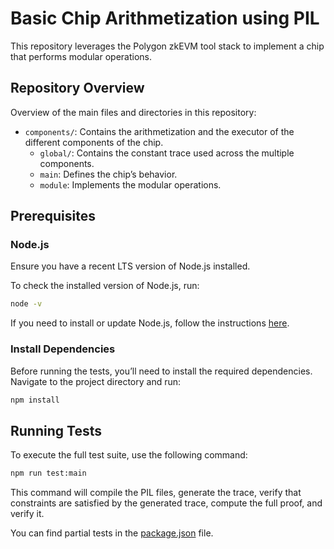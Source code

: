 # Basic Chip Arithmetization using PIL

This repository leverages the Polygon zkEVM tool stack to implement a chip that performs modular operations.

## Repository Overview

Overview of the main files and directories in this repository:
- `components/`: Contains the arithmetization and the executor of the different components of the chip.
  - `global/`: Contains the constant trace used across the multiple components.
  - `main`: Defines the chip’s behavior.
  - `module`: Implements the modular operations.


## Prerequisites

### Node.js

Ensure you have a recent LTS version of Node.js installed.

To check the installed version of Node.js, run:
```bash
node -v
```

If you need to install or update Node.js, follow the instructions [here](https://nodejs.org/en/download/package-manager).

### Install Dependencies

Before running the tests, you’ll need to install the required dependencies. Navigate to the project directory and run:
```bash
npm install
```

## Running Tests

To execute the full test suite, use the following command:
```bash
npm run test:main
```

This command will compile the PIL files, generate the trace, verify that constraints are satisfied by the generated trace, compute the full proof, and verify it.

You can find partial tests in the [package.json](https://github.com/hecmas/pil-example/blob/main/package.json) file.


